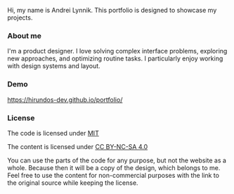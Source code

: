 
Hi, my name is Andrei Lynnik. This portfolio is designed to showcase my projects. 


### About me
I'm a product designer. I love solving complex interface problems, exploring new approaches, and optimizing routine tasks. I particularly enjoy working with design systems and layout. 

### Demo

https://hirundos-dev.github.io/portfolio/

### License

The code is licensed under [MIT](LICENSE)

The content is licensed under [CC BY-NC-SA 4.0](CC)

You can use the parts of the code for any purpose, but not the website as a whole. Because then it will be a copy of the design, which belongs to me. Feel free to use the content for non-commercial purposes with the link to the original source while keeping the license.
